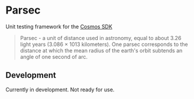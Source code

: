 # Parsec
Unit testing framework for the [Cosmos
SDK](https://github.com/cosmos/cosmos-sdk)

> Parsec - a unit of distance used in astronomy, equal to about 3.26 light years (3.086 × 1013 kilometers). One parsec corresponds to the distance at which the mean radius of the earth's orbit subtends an angle of one second of arc.

## Development
Currently in development. Not ready for use.
